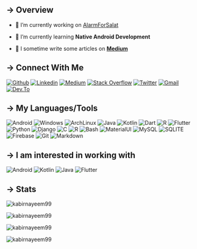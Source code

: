 ## → Overview
- 🔭 I’m currently working on [AlarmForSalat](https://github.com/kabirnayeem99/AlarmForSalat)

- 🌱 I’m currently learning **Native Android Development**

- 📝 I sometime write some articles on **[Medium](kabirnayeem99.medium.com)**


## → Connect With Me
[![Github](https://img.shields.io/badge/GitHub-100000?style=for-the-badge&logo=github&logoColor=white)](https://github.com/kabirnayeem99/)
[![Linkedin](https://img.shields.io/badge/LinkedIn-0077B5?style=for-the-badge&logo=linkedin&logoColor=white)](https://www.linkedin.com/in/kabirnayeem99/)
[![Medium](https://img.shields.io/badge/Medium-12100E?style=for-the-badge&logo=medium&logoColor=white)](https://kabirnayeem99.medium.com/)
[![Stack Overflow](https://img.shields.io/badge/Stack_Overflow-FE7A16?style=for-the-badge&logo=stack-overflow&logoColor=white)](https://stackoverflow.com/users/9659254)
[![Twitter](https://img.shields.io/badge/Twitter-1DA1F2?style=for-the-badge&logo=twitter&logoColor=white)](https://twitter.com/kabirnayeem99)
[![Gmail](https://img.shields.io/badge/Gmail-D14836?style=for-the-badge&logo=gmail&logoColor=white)](mailto:kabirnayeem.99@gmail.com)
[![Dev.To](https://img.shields.io/badge/dev.to-0A0A0A?style=for-the-badge&logo=dev.to&logoColor=white)](https://dev.to/kabirnayeem99)

## → My Languages/Tools
![Android](https://img.shields.io/badge/Android-3DDC84?style=for-the-badge&logo=android&logoColor=white)
![Windows](https://img.shields.io/badge/Windows-ThinkPad_T440P-0078D6?style=for-the-badge&logo=windows&logoColor=white)
![ArchLinux](https://img.shields.io/badge/Arch_Linux-1793D1?style=for-the-badge&logo=arch-linux&logoColor=white)
![Java](https://img.shields.io/badge/Java-ED8B00?style=for-the-badge&logo=java&logoColor=white)
![Kotlin](https://img.shields.io/badge/Kotlin-0095D5?&style=for-the-badge&logo=kotlin&logoColor=white)
![Dart](https://img.shields.io/badge/Dart-0175C2?style=for-the-badge&logo=dart&logoColor=white)
![R](https://img.shields.io/badge/R-276DC3?style=for-the-badge&logo=r&logoColor=white)
![Flutter](https://img.shields.io/badge/Flutter-02569B?style=for-the-badge&logo=flutter&logoColor=white)
![Python](https://img.shields.io/badge/Python-3776AB?style=for-the-badge&logo=python&logoColor=white)
![Django](https://img.shields.io/badge/Django-092E20?style=for-the-badge&logo=django&logoColor=white)
![C](https://img.shields.io/badge/C-00599C?style=for-the-badge&logo=c&logoColor=white)
![R](https://img.shields.io/badge/R-276DC3?style=for-the-badge&logo=r&logoColor=white)
![Bash](https://img.shields.io/badge/Shell_Script-121011?style=for-the-badge&logo=gnu-bash&logoColor=white)
![MaterialUI](https://img.shields.io/badge/Material--UI-0081CB?style=for-the-badge&logo=material-ui&logoColor=white)
![MySQL](https://img.shields.io/badge/MySQL-00000F?style=for-the-badge&logo=mysql&logoColor=white)
![SQLITE](https://img.shields.io/badge/SQLite-07405E?style=for-the-badge&logo=sqlite&logoColor=white)
![Firebase](https://img.shields.io/badge/firebase-ffca28?style=for-the-badge&logo=firebase&logoColor=white)
![Git](https://img.shields.io/badge/Git-F05032?style=for-the-badge&logo=git&logoColor=white)
![Markdown](https://img.shields.io/badge/Markdown-000000?style=for-the-badge&logo=markdown&logoColor=white)

## → I am interested in working with
![Android](https://img.shields.io/badge/Android-3DDC84?style=for-the-badge&logo=android&logoColor=white)
![Kotlin](https://img.shields.io/badge/Kotlin-0095D5?&style=for-the-badge&logo=kotlin&logoColor=white)
![Java](https://img.shields.io/badge/Java-ED8B00?style=for-the-badge&logo=java&logoColor=white)
![Flutter](https://img.shields.io/badge/Flutter-02569B?style=for-the-badge&logo=flutter&logoColor=white)

## → Stats
<p><img align="center" src="https://github-readme-stats.vercel.app/api/top-langs?username=kabirnayeem99&show_icons=true&locale=en&layout=compact&theme=dark&hide=javascript,html,makefile" alt="kabirnayeem99" /></p>

<p><img align="center" src="https://github-readme-stats.vercel.app/api/wakatime?username=kabirnayeem99&theme=dark&layout=compact&hide=html,groovy" alt="kabirnayeem99" /></p>

<p><img align="center" src="https://github-readme-stats.vercel.app/api?username=kabirnayeem99&show_icons=true&locale=en&theme=dark" alt="kabirnayeem99" /></p>

<p><img align="center" src="https://github-readme-streak-stats.herokuapp.com/?user=kabirnayeem99&theme=dark" alt="kabirnayeem99" /></p>
